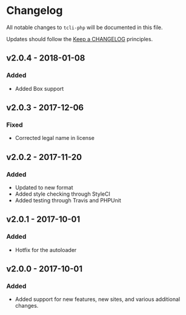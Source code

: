 # Changelog

All notable changes to `tcli-php` will be documented in this file.

Updates should follow the [Keep a CHANGELOG](http://keepachangelog.com/) principles.

## v2.0.4 - 2018-01-08

### Added
- Added Box support

## v2.0.3 - 2017-12-06

### Fixed
- Corrected legal name in license

## v2.0.2 - 2017-11-20

### Added
- Updated to new format
- Added style checking through StyleCI
- Added testing through Travis and PHPUnit

## v2.0.1 - 2017-10-01

### Added
- Hotfix for the autoloader

## v2.0.0 - 2017-10-01

### Added
- Added support for new features, new sites, and various additional changes.
